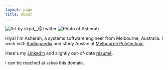 ```yaml
---
layout: page
title: About
---
```


<div class="about-photos">
<img src="/assets/lia600.jpg" title="Art by skpd__@Twitter">
<img src="/assets/asherah.jpg" title="Photo of Asherah">
</div>

Hiya!  I'm Asherah, a systems software engineer from Melbourne, Australia.
I work with [Radiopaedia](https://radiopaedia.org) and study Auslan at
[Melbourne Polytechnic](https://www.melbournepolytechnic.edu.au).

Here's my [LinkedIn](https://www.linkedin.com/in/kivikakk/) and slightly
out-of-date [r&eacute;sum&eacute;](https://f.hrzn.ee/kivikakk.pdf).

I can be reached at `ashe@` this domain.

<div style="clear: both;"></div>
